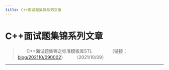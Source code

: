 ```yaml
---
title: C++面试题集锦系列文章
---
```


# C++面试题集锦系列文章

<script type="text/javascript" src="/include/head.js"></script>

> &emsp;&emsp;C++面试题集锦之标准模板库STL&emsp;&emsp;&emsp;&emsp;（链接：<a href="https://www.dywan.xyz/program/blog/202110/090002">blog/202110/090002</a>）&emsp;&emsp;（2021/10/09）

---

<script type="text/javascript" src="/include/tail.js"></script>
